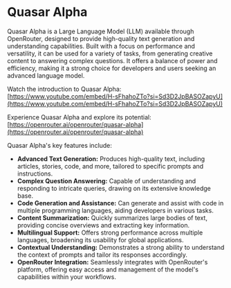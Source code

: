 # Quasar Alpha

Quasar Alpha is a Large Language Model (LLM) available through OpenRouter, designed to provide high-quality text generation and understanding capabilities. Built with a focus on performance and versatility, it can be used for a variety of tasks, from generating creative content to answering complex questions. It offers a balance of power and efficiency, making it a strong choice for developers and users seeking an advanced language model.

Watch the introduction to Quasar Alpha: [https://www.youtube.com/embed/H-sFhahoZTo?si=Sd3D2JpBASOZapyU](https://www.youtube.com/embed/H-sFhahoZTo?si=Sd3D2JpBASOZapyU)

Experience Quasar Alpha and explore its potential: [https://openrouter.ai/openrouter/quasar-alpha](https://openrouter.ai/openrouter/quasar-alpha)

Quasar Alpha's key features include:

*   **Advanced Text Generation:** Produces high-quality text, including articles, stories, code, and more, tailored to specific prompts and instructions.
*   **Complex Question Answering:** Capable of understanding and responding to intricate queries, drawing on its extensive knowledge base.
*   **Code Generation and Assistance:** Can generate and assist with code in multiple programming languages, aiding developers in various tasks.
*   **Content Summarization:** Quickly summarizes large bodies of text, providing concise overviews and extracting key information.
*   **Multilingual Support:** Offers strong performance across multiple languages, broadening its usability for global applications.
*   **Contextual Understanding:** Demonstrates a strong ability to understand the context of prompts and tailor its responses accordingly.
*   **OpenRouter Integration:** Seamlessly integrates with OpenRouter's platform, offering easy access and management of the model's capabilities within your workflows.
